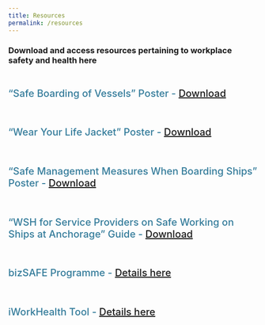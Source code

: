 ```yaml
---
title: Resources
permalink: /resources
---
```

<div>
  <h3>Download and access resources pertaining to workplace safety and health here</h3>
</div>
<section class="bp-section font">
  <div class="bp-container is-fluid has-text-centered"> 
    <div class="row">
      <div class="col is-5">
        <a href="https://www.tal.sg/wshc/Resources/Collaterals/Posters/Safe-Boarding-of-Vessel">
          <div class="speaker-image-wrapper">
            <img class="speaker-image img-fluid mb-3" alt="" src="images/Safe-Boarding.jpg"> 
          </div></a>
          <h4 class="speaker-name text-ellipsis">“Safe Boarding of Vessels” Poster - <a href="https://www.tal.sg/wshc/Resources/Collaterals/Posters/Safe-Boarding-of-Vessel">Download</a></h4>
      </div>
      <div class="col is-5">
        <a href="https://www.tal.sg/wshc/Resources/Collaterals/Posters/Wear-Your-Life-Jacket">
          <div class="speaker-image-wrapper">
            <img class="speaker-image img-fluid mb-3" alt="" src="images/Wear-LifeJacket.jpg">
          </div></a>
          <h4 class="speaker-name text-ellipsis">“Wear Your Life Jacket” Poster - <a href="https://www.tal.sg/wshc/Resources/Collaterals/Posters/Wear-Your-Life-Jacket">Download</a></h4>
      </div>    </div>
    <div class="row">
      <div class="col is-5">
        <a href="https://www.mpa.gov.sg/web/portal/home/maritime-singapore/what-maritime-singapore-offers/covid-19_for_maritime_community">
          <div class="speaker-image-wrapper">
            <img class="speaker-image img-fluid mb-3" alt="" src="images/SMM-Board-Ships.jpg"> 
          </div></a>
          <h4 class="speaker-name text-ellipsis">“Safe Management Measures When Boarding Ships” Poster - <a href="https://www.mpa.gov.sg/web/portal/home/maritime-singapore/what-maritime-singapore-offers/covid-19_for_maritime_community">Download</a></h4>
      </div>
      <div class="col is-5">
        <a href="https://www.tal.sg/wshc/Resources/Publications/Guides-and-Handbooks/Guide-to-WSH-for-Service-Providers-on-Safe-Working-on-Ships-at-Anchorage---Revised-2019">
          <div class="speaker-image-wrapper">
            <img class="speaker-image img-fluid mb-3" alt="" src="images/WSH-Guide.jpg">
          </div></a>
          <h4 class="speaker-name text-ellipsis">“WSH for Service Providers on Safe Working on Ships at Anchorage” Guide - <a href="https://www.tal.sg/wshc/Resources/Publications/Guides-and-Handbooks/Guide-to-WSH-for-Service-Providers-on-Safe-Working-on-Ships-at-Anchorage---Revised-2019">Download</a></h4>
      </div>    </div>
    <div class="row">
			      <div class="col is-5">
        <a href="https://www.tal.sg/wshc/Programmes/bizSAFE/About-bizSAFE">
          <div class="speaker-image-wrapper">
            <img class="speaker-image img-fluid mb-3" alt="" src="images/bizSAFE.jpg">
          </div></a>
          <h4 class="speaker-name text-ellipsis">bizSAFE Programme - <a href="https://www.tal.sg/wshc/Programmes/bizSAFE/About-bizSAFE">Details here</a></h4>
      </div>
      <div class="col is-5">
        <a href="https://www.iworkhealth.gov.sg/Pages/default.html">
          <div class="speaker-image-wrapper">
            <img class="speaker-image img-fluid mb-3" alt="" src="images/iWorkhealth.jpg">
          </div></a>
          <h4 class="speaker-name text-ellipsis">iWorkHealth Tool - <a href="https://www.iworkhealth.gov.sg/Pages/default.html">Details here</a></h4>
      </div>
    </div>
  </div>
</section>

<style type="text/css"> 
  .is-left{
    text-align: left;
  }
  .bg-light {
    background-color: #fff !important;
    box-shadow: 5px 0 6px -4px rgb(195 195 195 / 80%), -5px 0 6px -4px rgb(195 195 195 / 80%);
  }
  .p-4 {
    padding: 1.5rem!important;
  }
  .speaker-role small{
    font-size: 11px;
    text-transform: capitalize;
  }
  .speaker-name {
    font-size: 1.25rem;
  }
  .text-ellipsis {
    /* white-space: nowrap; */
    color: #000;
    overflow: hidden;
    text-overflow: ellipsis;
  }
  .font {
    font-size: 14px;
  }
  h4{
    font-weight: 500; 
    color: #337B9A !important;
  }
	.content a { text-decoration: none; }
</style>